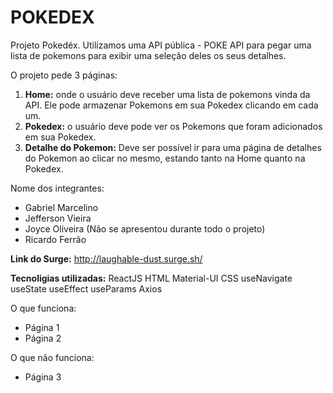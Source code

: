 # **POKEDEX**

Projeto Pokedéx.
Utilizamos uma API pública - POKE API para pegar uma lista de pokemons para exibir uma seleção deles os seus detalhes.

O projeto pede 3 páginas:

1. **Home:** onde o usuário deve receber uma lista de pokemons vinda da API. Ele pode armazenar Pokemons em sua Pokedex clicando em cada um.
2. **Pokedex:** o usuário deve pode ver os Pokemons que foram adicionados em sua Pokedex. 
3. **Detalhe do Pokemon:** Deve ser possível ir para uma página de detalhes do Pokemon ao clicar no mesmo, estando tanto na Home quanto na Pokedex.


Nome dos integrantes: 
- Gabriel Marcelino
- Jefferson Vieira
- Joyce Oliveira (Não se apresentou durante todo o projeto)
- Ricardo Ferrão

**Link do Surge:** 
http://laughable-dust.surge.sh/

**Tecnoligias utilizadas:**
ReactJS 
HTML
Material-UI
CSS
useNavigate
useState
useEffect
useParams
Axios


O que funciona:
- Página 1
- Página 2

O que não funciona: 
- Página 3


